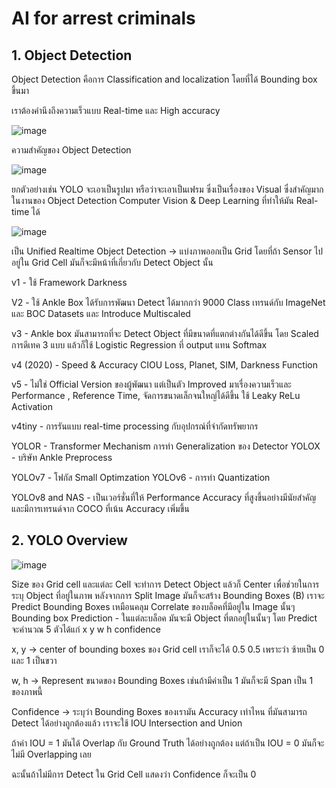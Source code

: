 # AI for arrest criminals


## 1. Object Detection

Object Detection คือการ Classification and localization โดยที่ได้ Bounding box ขึ้นมา

เราต้องคำนึงถึงความเร็วแบบ Real-time และ High accuracy

![image](https://github.com/user-attachments/assets/bd5012c8-40b8-45e7-a6f5-d84418b97984)

ความสำคัญของ Object Detection

![image](https://github.com/user-attachments/assets/5fc29574-51fb-408c-a213-7a8d8354ef2c)

ยกตัวอย่างเช่น YOLO จะเอาเป็นรูปมา หรือว่าจะเอาเป็นเฟรม ซึ่งเป็นเรื่องของ Visual ซึ่งสำคัญมากในงานของ Object Detection
Computer Vision & Deep Learning ที่ทำให้มัน Real-time ได้

![image](https://github.com/user-attachments/assets/b8ea4d8e-e9c9-4f2b-b625-682413081410)

เป็น Unified Realtime Object Detection -> แบ่งภาพออกเป็น Grid โดยที่ถ้า Sensor ไปอยู่ใน Grid Cell มันก็จะมีหน้าที่เกี่ยวกับ Detect Object นั้น

v1 - ใช้ Framework Darkness

V2 - ใช้ Ankle Box ได้รับการพัฒนา Detect ได้มากกว่า 9000 Class เทรนด์กับ ImageNet และ BOC Datasets และ Introduce Multiscaled

v3 - Ankle box มันสามารถที่จะ Detect Object ที่มีขนาดที่แตกต่างกันได้ดีขึ้น โดย Scaled การดีเทค 3 แบบ แล้วก็ใช้ Logistic Regression ที่ output แทน Softmax

v4 (2020) - Speed & Accuracy CIOU Loss, Planet, SIM, Darkness Function

v5 - ไม่ใช่ Official Version ของผู้พัฒนา แต่เป็นตัว Improved มาเรื่องความเร็วและ Performance , Reference Time, จัดการขนาดเล็กจนใหญ่ได้ดีขึ้น ใช้ Leaky ReLu Activation

v4tiny - การรันแบบ real-time processing กับอุปกรณ์ที่จำกัดทรัพยากร

YOLOR - Transformer Mechanism การทำ Generalization ของ Detector
YOLOX - บริษัท Ankle Preprocess

YOLOv7 - โฟกัส Small Optimzation YOLOv6 - การทำ Quantization

YOLOv8 and NAS - เป็นเวอร์ชั่นที่ให้ Performance Accuracy ที่สูงขึ้นอย่างมีนัยสำคัญ และมีการเทรนด์จาก COCO ที่เน้น Accuracy เพิ่มขึ้น

## 2. YOLO Overview

![image](https://github.com/user-attachments/assets/84e86dfe-b521-44fd-a103-f70c71292af6)

Size ของ Grid cell และแต่ละ Cell จะทำการ Detect Object แล้วก็ Center เพื่อช่วยในการระบุ Object ที่อยู่ในภาพ หลังจากการ Split Image
มันก็จะสร้าง Bounding Boxes (B) เราจะ Predict Bounding Boxes เหมือนคลุม Correlate ของบล็อคที่มีอยู่ใน Image นั้นๆ
Bounding box Prediction - ในแต่ละบล็อค มันจะมี Object ที่ตกอยู่ในนั้นๆ โดย Predict จะคำนวณ 5 ตัวได้แก่ x y w h confidence

x, y -> center of bounding boxes ของ Grid cell เราก็จะได้ 0.5 0.5 เพราะว่า ซ้ายเป็น 0 และ 1 เป็นขวา

w, h -> Represent ขนาดของ Bounding Boxes เช่นถ้ามีค่าเป็น 1 มันก็จะมี Span เป็น 1 ของภาพนี้

Confidence -> ระบุว่า Bounding Boxes ของเรามัน Accuracy เท่าไหน ที่มันสามารถ Detect ได้อย่างถูกต้องแล้ว เราจะใช้ IOU Intersection and Union

ถ้าค่า IOU = 1 มันได้ Overlap กับ Ground Truth ได้อย่างถูกต้อง แต่ถ้าเป็น IOU = 0 มันก็จะไม่มี Overlapping เลย

ฉะนั้นถ้าไม่มีการ Detect ใน Grid Cell แสดงว่า Confidence ก็จะเป็น 0




